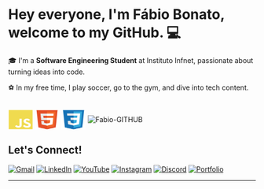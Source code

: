 # Hey everyone, I'm Fábio Bonato, welcome to my GitHub.  💻

🎓 I'm a **Software Engineering Student** at Instituto Infnet, passionate about turning ideas into code.

⚽ In my free time, I play soccer, go to the gym, and dive into tech content.

<div style="display: inline_block"><br>
 
  <img align="center" alt="Fabio-Js" height="40" width="50" src="https://raw.githubusercontent.com/devicons/devicon/master/icons/javascript/javascript-plain.svg">
 
  <img align="center" alt="Fabio-HTML" height="40" width="50" src="https://raw.githubusercontent.com/devicons/devicon/master/icons/html5/html5-original.svg">
 
  <img align="center" alt="Fabio-CSS" height="40" width="50" src="https://raw.githubusercontent.com/devicons/devicon/master/icons/css3/css3-original.svg">

  <img align="center" alt="Fabio-GITHUB" height="45" width="55" src="https://raw.githubusercontent.com/gauravghongde/social-icons/9d939e1c5b7ea4a24ac39c3e4631970c0aa1b920/SVG/Color/Github.svg">
 
</div>

  ##

##  Let's Connect!

[![Gmail](https://img.shields.io/badge/Gmail-D14836?style=for-the-badge&logo=gmail&logoColor=white)](mailto:fbonato9@gmail.com)
[![LinkedIn](https://img.shields.io/badge/LinkedIn-0077B5?style=for-the-badge&logo=linkedin&logoColor=white)](https://www.linkedin.com/in/fbonato/)
[![YouTube](https://img.shields.io/badge/YouTube-FF0000?style=for-the-badge&logo=youtube&logoColor=white)](https://www.youtube.com/@fbonat0)
[![Instagram](https://img.shields.io/badge/Instagram-E4405F?style=for-the-badge&logo=instagram&logoColor=white)](https://www.instagram.com/fbonatto1/)
[![Discord](https://img.shields.io/badge/Discord-5865F2?style=for-the-badge&logo=discord&logoColor=white)](https://discordapp.com/users/biinhow)
[![Portfolio](https://img.shields.io/badge/Portfolio-255E63?style=for-the-badge&logo=About.me&logoColor=white)](https://portfolio-fabio-bonato.vercel.app/)

---
